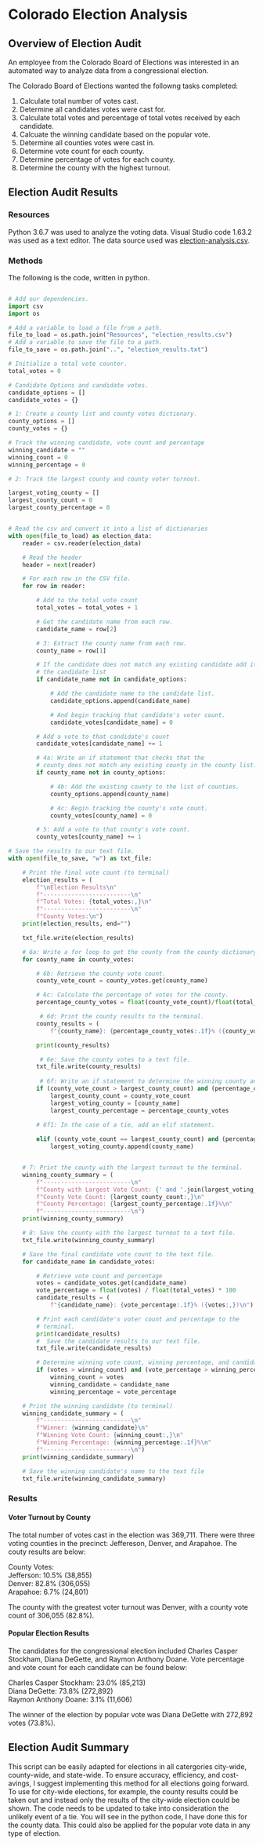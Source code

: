# Colorado Election Analysis
## Overview of Election Audit
An employee from the Colorado Board of Elections was interested in an automated way to analyze data from a congressional election.

The Colorado Board of Elections wanted the followng tasks completed:

1. Calculate total number of votes cast.
2. Determine all candidates votes were cast for.
3. Calculate total votes and percentage of total votes received by each candidate.
4. Calcuate the winning candidate based on the popular vote.
5. Determine all counties votes were cast in.
6. Determine vote count for each county.
7. Determine percentage of votes for each county.
8. Determine the county with the highest turnout.

## Election Audit Results
### Resources 
Python 3.6.7 was used to analyze the voting data. Visual Studio code 1.63.2 was used as a text editor. The data source used was [election-analysis.csv](election-analysis.csv). 

### Methods

The following is the code, written in python.

```python

# Add our dependencies.
import csv
import os

# Add a variable to load a file from a path.
file_to_load = os.path.join("Resources", "election_results.csv")
# Add a variable to save the file to a path.
file_to_save = os.path.join("..", "election_results.txt")

# Initialize a total vote counter.
total_votes = 0

# Candidate Options and candidate votes.
candidate_options = []
candidate_votes = {}

# 1: Create a county list and county votes dictionary.
county_options = []
county_votes = {}

# Track the winning candidate, vote count and percentage
winning_candidate = ""
winning_count = 0
winning_percentage = 0

# 2: Track the largest county and county voter turnout.

largest_voting_county = []
largest_county_count = 0
largest_county_percentage = 0


# Read the csv and convert it into a list of dictionaries
with open(file_to_load) as election_data:
    reader = csv.reader(election_data)

    # Read the header
    header = next(reader)

    # For each row in the CSV file.
    for row in reader:

        # Add to the total vote count
        total_votes = total_votes + 1

        # Get the candidate name from each row.
        candidate_name = row[2]

        # 3: Extract the county name from each row.
        county_name = row[1]

        # If the candidate does not match any existing candidate add it to
        # the candidate list
        if candidate_name not in candidate_options:

            # Add the candidate name to the candidate list.
            candidate_options.append(candidate_name)

            # And begin tracking that candidate's voter count.
            candidate_votes[candidate_name] = 0

        # Add a vote to that candidate's count
        candidate_votes[candidate_name] += 1

        # 4a: Write an if statement that checks that the
        # county does not match any existing county in the county list.
        if county_name not in county_options:

            # 4b: Add the existing county to the list of counties.
            county_options.append(county_name)

            # 4c: Begin tracking the county's vote count.
            county_votes[county_name] = 0

        # 5: Add a vote to that county's vote count.
        county_votes[county_name] += 1

# Save the results to our text file.
with open(file_to_save, "w") as txt_file:

    # Print the final vote count (to terminal)
    election_results = (
        f"\nElection Results\n"
        f"-------------------------\n"
        f"Total Votes: {total_votes:,}\n"
        f"-------------------------\n"
        f"County Votes:\n")
    print(election_results, end="")

    txt_file.write(election_results)

    # 6a: Write a for loop to get the county from the county dictionary.
    for county_name in county_votes:

        # 6b: Retrieve the county vote count.
        county_vote_count = county_votes.get(county_name)

        # 6c: Calculate the percentage of votes for the county.
        percentage_county_votes = float(county_vote_count)/float(total_votes) * 100

         # 6d: Print the county results to the terminal.
        county_results = (
            f"{county_name}: {percentage_county_votes:.1f}% ({county_vote_count:,})\n")

        print(county_results)

         # 6e: Save the county votes to a text file.
        txt_file.write(county_results)
         
         # 6f: Write an if statement to determine the winning county and get its vote count.
        if (county_vote_count > largest_county_count) and (percentage_county_votes > largest_county_percentage):
            largest_county_count = county_vote_count
            largest_voting_county = [county_name]
            largest_county_percentage = percentage_county_votes
        
        # 6f1: In the case of a tie, add an elif statement.

        elif (county_vote_count == largest_county_count) and (percentage_county_votes == largest_county_percentage):
            largest_voting_county.append(county_name)


    # 7: Print the county with the largest turnout to the terminal.
    winning_county_summary = (
        f"-------------------------\n"
        f"County with Largest Vote Count: {' and '.join(largest_voting_county)}\n"
        f"County Vote Count: {largest_county_count:,}\n"
        f"County Percentage: {largest_county_percentage:.1f}%\n"
        f"-------------------------\n")
    print(winning_county_summary)

    # 8: Save the county with the largest turnout to a text file.
    txt_file.write(winning_county_summary)

    # Save the final candidate vote count to the text file.
    for candidate_name in candidate_votes:

        # Retrieve vote count and percentage
        votes = candidate_votes.get(candidate_name)
        vote_percentage = float(votes) / float(total_votes) * 100
        candidate_results = (
            f"{candidate_name}: {vote_percentage:.1f}% ({votes:,})\n")

        # Print each candidate's voter count and percentage to the
        # terminal.
        print(candidate_results)
        #  Save the candidate results to our text file.
        txt_file.write(candidate_results)

        # Determine winning vote count, winning percentage, and candidate.
        if (votes > winning_count) and (vote_percentage > winning_percentage):
            winning_count = votes
            winning_candidate = candidate_name
            winning_percentage = vote_percentage

    # Print the winning candidate (to terminal)
    winning_candidate_summary = (
        f"-------------------------\n"
        f"Winner: {winning_candidate}\n"
        f"Winning Vote Count: {winning_count:,}\n"
        f"Winning Percentage: {winning_percentage:.1f}%\n"
        f"-------------------------\n")
    print(winning_candidate_summary)

    # Save the winning candidate's name to the text file
    txt_file.write(winning_candidate_summary)

```
### Results 
#### Voter Turnout by County 

The total number of votes cast in the election was 369,711. There were three voting counties in the precinct: Jeffereson, Denver, and Arapahoe. The couty results are below:

County Votes:<br>
Jefferson: 10.5% (38,855)<br>
Denver: 82.8% (306,055)<br>
Arapahoe: 6.7% (24,801)<br>

The county with the greatest voter turnout was Denver, with a county vote count of 306,055 (82.8%).

#### Popular Election Results
The candidates for the congressional election included Charles Casper Stockham, Diana DeGette, and Raymon Anthony Doane. Vote percentage and vote count for each candidate can be found below:

Charles Casper Stockham: 23.0% (85,213)<br>
Diana DeGette: 73.8% (272,892)<br>
Raymon Anthony Doane: 3.1% (11,606)<br>

The winner of the election by popular vote was Diana DeGette with 272,892 votes (73.8%).

## Election Audit Summary

This script can be easily adapted for elections in all catergories city-wide, county-wide, and state-wide. To ensure accuracy, efficiency, and cost-avings, I suggest implementing this method for all elections going forward. To use for city-wide elections, for example, the county results could be taken out and instead only the results of the city-wide election could be shown. The code needs to be updated to take into consideration the unlikely event of a tie. You will see in the python code, I have done this for the county data. This could also be applied for the popular vote data in any type of election.



